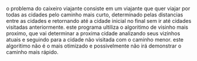 o problema do caixeiro viajante consiste em um viajante que quer viajar por todas as cidades pelo caminho mais curto, determinado pelas distancias entre as cidades e retornando até a cidade inicial no final sem ir até cidades visitadas anteriormente.
este programa ultiliza o algoritimo de visinho mais proximo, que vai determinar a proxima cidade analizando seus vizinhos atuais e seguindo para a cidade não visitada com o caminho menor.
este algoritimo não é o mais otimizado e possivelmente não irá demonstrar o caminho mais rápido.